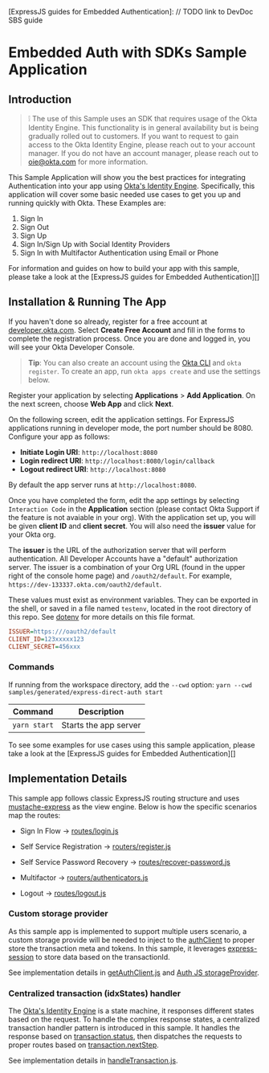 [Okta's Identity Engine]: https://developer.okta.com/docs/concepts/ie-intro/
[Okta Auth JS]: https://github.com/okta/okta-auth-js
[ExpressJS guides for Embedded Authentication]: // TODO link to DevDoc SBS guide

# Embedded Auth with SDKs Sample Application

## Introduction

> :grey_exclamation: The use of this Sample uses an SDK that requires usage of the Okta Identity Engine. This functionality is in general availability but is being gradually rolled out to customers. If you want
to request to gain access to the Okta Identity Engine, please reach out to your account manager. If you do not have an account manager, please reach out to oie@okta.com for more information.

This Sample Application will show you the best practices for integrating Authentication into your app
using [Okta's Identity Engine][]. Specifically, this application will cover some basic needed use cases to get you up and running quickly with Okta.
These Examples are:

1. Sign In
2. Sign Out
3. Sign Up
4. Sign In/Sign Up with Social Identity Providers
5. Sign In with Multifactor Authentication using Email or Phone

For information and guides on how to build your app with this sample, please take a look at the [ExpressJS guides for Embedded Authentication][]

## Installation & Running The App

If you haven't done so already, register for a free account at [developer.okta.com](https://developer.okta.com/). Select **Create Free Account** and fill in the forms to complete the registration process. Once you are done and logged in, you will see your Okta Developer Console.

> **Tip**: You can also create an account using the [Okta CLI](https://github.com/oktadeveloper/okta-cli) and `okta register`. To create an app, run `okta apps create` and use the settings below.

Register your application by selecting **Applications** > **Add Application**. On the next screen, choose **Web App** and click **Next**.

On the following screen, edit the application settings. For ExpressJS applications running in developer mode, the port number should be 8080. Configure your app as follows:

* **Initiate Login URI**: `http://localhost:8080`
* **Login redirect URI**: `http://localhost:8080/login/callback`
* **Logout redirect URI**: `http://localhost:8080`

By default the app server runs at `http://localhost:8080`.

Once you have completed the form, edit the app settings by selecting `Interaction Code` in the **Application** section (please contact Okta Support if the feature is not avaiable in your org). With the application set up, you will be given **client ID** and **client secret**. You will also need the **issuer** value for your Okta org.

The **issuer** is the URL of the authorization server that will perform authentication.  All Developer Accounts have a "default" authorization server.  The issuer is a combination of your Org URL (found in the upper right of the console home page) and `/oauth2/default`. For example, `https://dev-133337.okta.com/oauth2/default`.

These values must exist as environment variables. They can be exported in the shell, or saved in a file named `testenv`, located in the root directory of this repo. See [dotenv](https://www.npmjs.com/package/dotenv) for more details on this file format.

```ini
ISSUER=https:///oauth2/default
CLIENT_ID=123xxxxx123
CLIENT_SECRET=456xxx
```

### Commands

If running from the workspace directory, add the `--cwd` option: `yarn --cwd samples/generated/express-direct-auth start`

| Command               | Description                    |
| --------------------- | ------------------------------ |
| `yarn start`          | Starts the app server |

To see some examples for use cases using this sample application, please take a look at the [ExpressJS guides for Embedded Authentication][]

## Implementation Details

This sample app follows classic ExpressJS routing structure and uses [mustache-express](https://www.npmjs.com/package/mustache-express) as the view engine. Below is how the specific scenarios map the routes:

* Sign In Flow -> [routes/login.js](./web-server/routes/login.js)

* Self Service Registration -> [routers/register.js](./web-server/routes/register.js)

* Self Service Password Recovery ->  [routes/recover-password.js](./web-server/routes/recover-password.js)

* Multifactor -> [routers/authenticators.js](./web-server/routes/authenticators.js)

* Logout -> [routes/logout.js](./web-server/routes/logout.js)

### Custom storage provider

As this sample app is implemented to support multiple users scenario, a custom storage provide will be needed to inject to the [authClient][Okta Auth JS] to proper store the transaction meta and tokens. In this sample, it leverages [express-session](https://www.npmjs.com/package/express-session) to store data based on the transactionId.

See implementation details in [getAuthClient.js](./web-server/utils/getAuthClient.js) and [Auth JS storageProvider](https://github.com/okta/okta-auth-js#storageprovider).

### Centralized transaction (idxStates) handler

The [Okta's Identity Engine][] is a state machine, it responses different states based on the request. To handle the complex response states, a centralized transaction handler pattern is introduced in this sample. It handles the response based on [transaction.status](https://github.com/okta/okta-auth-js/blob/master/docs/idx.md#status), then dispatches the requests to proper routes based on [transaction.nextStep](https://github.com/okta/okta-auth-js/blob/master/docs/idx.md#nextstep).

See implementation details in [handleTransaction.js](./web-server/utils/handleTransaction.js).
